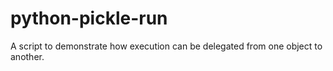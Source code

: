 # python-pickle-run
A script to demonstrate how execution can be delegated from one object to another.

